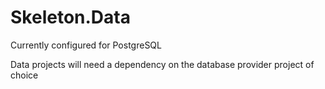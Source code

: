 # Skeleton.Data
Currently configured for PostgreSQL

Data projects will need a dependency on the database provider project of choice
